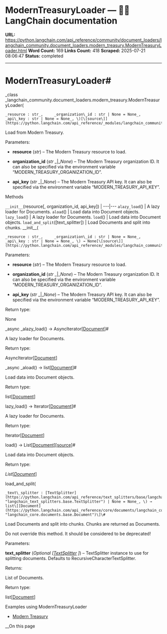 # ModernTreasuryLoader — 🦜🔗 LangChain  documentation

**URL:** https://python.langchain.com/api_reference/community/document_loaders/langchain_community.document_loaders.modern_treasury.ModernTreasuryLoader.html
**Word Count:** 169
**Links Count:** 418
**Scraped:** 2025-07-21 08:06:47
**Status:** completed

---

# ModernTreasuryLoader\#

_class _langchain\_community.document\_loaders.modern\_treasury.ModernTreasuryLoader\(

    _resource : str_,     _organization\_id : str | None = None_,     _api\_key : str | None = None_, \)[\[source\]](https://python.langchain.com/api_reference/_modules/langchain_community/document_loaders/modern_treasury.html#ModernTreasuryLoader)\#     

Load from Modern Treasury.

Parameters:     

  * **resource** \(_str_\) – The Modern Treasury resource to load.

  * **organization\_id** \(_str_ _|__None_\) – The Modern Treasury organization ID. It can also be specified via the environment variable “MODERN\_TREASURY\_ORGANIZATION\_ID”.

  * **api\_key** \(_str_ _|__None_\) – The Modern Treasury API key. It can also be specified via the environment variable “MODERN\_TREASURY\_API\_KEY”.

Methods

`__init__`\(resource\[, organization\_id, api\_key\]\) |    ---|---   `alazy_load`\(\) | A lazy loader for Documents.   `aload`\(\) | Load data into Document objects.   `lazy_load`\(\) | A lazy loader for Documents.   `load`\(\) | Load data into Document objects.   `load_and_split`\(\[text\_splitter\]\) | Load Documents and split into chunks.      \_\_init\_\_\(

    _resource : str_,     _organization\_id : str | None = None_,     _api\_key : str | None = None_, \) → None[\[source\]](https://python.langchain.com/api_reference/_modules/langchain_community/document_loaders/modern_treasury.html#ModernTreasuryLoader.__init__)\#     

Parameters:     

  * **resource** \(_str_\) – The Modern Treasury resource to load.

  * **organization\_id** \(_str_ _|__None_\) – The Modern Treasury organization ID. It can also be specified via the environment variable “MODERN\_TREASURY\_ORGANIZATION\_ID”.

  * **api\_key** \(_str_ _|__None_\) – The Modern Treasury API key. It can also be specified via the environment variable “MODERN\_TREASURY\_API\_KEY”.

Return type:     

None

_async _alazy\_load\(\) → AsyncIterator\[[Document](https://python.langchain.com/api_reference/core/documents/langchain_core.documents.base.Document.html#langchain_core.documents.base.Document "langchain_core.documents.base.Document")\]\#     

A lazy loader for Documents.

Return type:     

AsyncIterator\[[Document](https://python.langchain.com/api_reference/core/documents/langchain_core.documents.base.Document.html#langchain_core.documents.base.Document "langchain_core.documents.base.Document")\]

_async _aload\(\) → list\[[Document](https://python.langchain.com/api_reference/core/documents/langchain_core.documents.base.Document.html#langchain_core.documents.base.Document "langchain_core.documents.base.Document")\]\#     

Load data into Document objects.

Return type:     

list\[[Document](https://python.langchain.com/api_reference/core/documents/langchain_core.documents.base.Document.html#langchain_core.documents.base.Document "langchain_core.documents.base.Document")\]

lazy\_load\(\) → Iterator\[[Document](https://python.langchain.com/api_reference/core/documents/langchain_core.documents.base.Document.html#langchain_core.documents.base.Document "langchain_core.documents.base.Document")\]\#     

A lazy loader for Documents.

Return type:     

Iterator\[[Document](https://python.langchain.com/api_reference/core/documents/langchain_core.documents.base.Document.html#langchain_core.documents.base.Document "langchain_core.documents.base.Document")\]

load\(\) → List\[[Document](https://python.langchain.com/api_reference/core/documents/langchain_core.documents.base.Document.html#langchain_core.documents.base.Document "langchain_core.documents.base.Document")\][\[source\]](https://python.langchain.com/api_reference/_modules/langchain_community/document_loaders/modern_treasury.html#ModernTreasuryLoader.load)\#     

Load data into Document objects.

Return type:     

_List_\[[_Document_](https://python.langchain.com/api_reference/core/documents/langchain_core.documents.base.Document.html#langchain_core.documents.base.Document "langchain_core.documents.base.Document")\]

load\_and\_split\(

    _text\_splitter : [TextSplitter](https://python.langchain.com/api_reference/text_splitters/base/langchain_text_splitters.base.TextSplitter.html#langchain_text_splitters.base.TextSplitter "langchain_text_splitters.base.TextSplitter") | None = None_, \) → list\[[Document](https://python.langchain.com/api_reference/core/documents/langchain_core.documents.base.Document.html#langchain_core.documents.base.Document "langchain_core.documents.base.Document")\]\#     

Load Documents and split into chunks. Chunks are returned as Documents.

Do not override this method. It should be considered to be deprecated\!

Parameters:     

**text\_splitter** \(_Optional_ _\[_[_TextSplitter_](https://python.langchain.com/api_reference/text_splitters/base/langchain_text_splitters.base.TextSplitter.html#langchain_text_splitters.base.TextSplitter "langchain_text_splitters.base.TextSplitter") _\]_\) – TextSplitter instance to use for splitting documents. Defaults to RecursiveCharacterTextSplitter.

Returns:     

List of Documents.

Return type:     

list\[[Document](https://python.langchain.com/api_reference/core/documents/langchain_core.documents.base.Document.html#langchain_core.documents.base.Document "langchain_core.documents.base.Document")\]

Examples using ModernTreasuryLoader

  * [Modern Treasury](https://python.langchain.com/docs/integrations/document_loaders/modern_treasury/)

__On this page